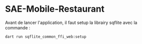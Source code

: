 # SAE-Mobile-Restaurant
Avant de lancer l'application, il faut setup la librairy sqflite avec la commande : 
```shell
dart run sqflite_common_ffi_web:setup
```